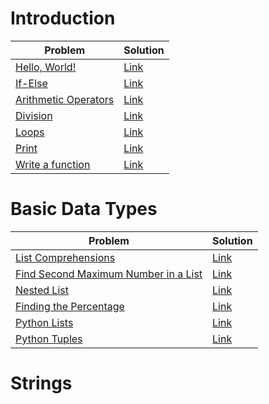 # Introduction

| Problem                                      | Solution                                              |
| -------------------------------------------- | ----------------------------------------------------- |
| [Hello, World!][hello_world]                 | [Link](Introduction/say-hello-world/solution.py)      |
| [If-Else][if_else]                           | [Link](Introduction/if-else/solution.py)              |
| [Arithmetic Operators][arithmetic_operators] | [Link](Introduction/arithmetic-operators/solution.py) |
| [Division][division]                         | [Link](Introduction/division/solution.py)             |
| [Loops][loops]                               | [Link](Introduction/loops/solution.py)                |
| [Print][print]                               | [Link](Introduction/print/solution.py)                |
| [Write a function][function]                 | [Link](Introduction/write-a-function/solution.py)     |

[hello_world]: https://www.hackerrank.com/challenges/py-hello-world/
[if_else]: https://www.hackerrank.com/challenges/py-if-else/
[arithmetic_operators]: https://www.hackerrank.com/challenges/python-arithmetic-operators/
[division]: https://www.hackerrank.com/challenges/python-division/
[loops]: https://www.hackerrank.com/challenges/python-loops/
[print]: https://www.hackerrank.com/challenges/python-print/
[function]: https://www.hackerrank.com/challenges/write-a-function/

# Basic Data Types

| Problem                                                                                                                                      | Solution                       |
| -------------------------------------------------------------------------------------------------------------------------------------------- | ------------------------------ |
| [List Comprehensions](https://www.hackerrank.com/challenges/list-comprehensions/problem?isFullScreen=true)                                   | [Link](list-comprehensions)    |
| [Find Second Maximum Number in a List](https://www.hackerrank.com/challenges/find-second-maximum-number-in-a-list/problem?isFullScreen=true) | [Link](second-max-num-in-list) |
| [Nested List](https://www.hackerrank.com/challenges/nested-list/problem?isFullScreen=true)                                                   | [Link](nested-list)            |
| [Finding the Percentage](https://www.hackerrank.com/challenges/finding-the-percentage/problem?isFullScreen=true)                             | [Link](find-the-percentage)    |
| [Python Lists](https://www.hackerrank.com/challenges/python-lists/problem?isFullScreen=true)                                                 | [Link](lists)                  |
| [Python Tuples](https://www.hackerrank.com/challenges/python-tuples/problem?isFullScreen=true)                                               | [Link](tuples)                 |

# Strings
